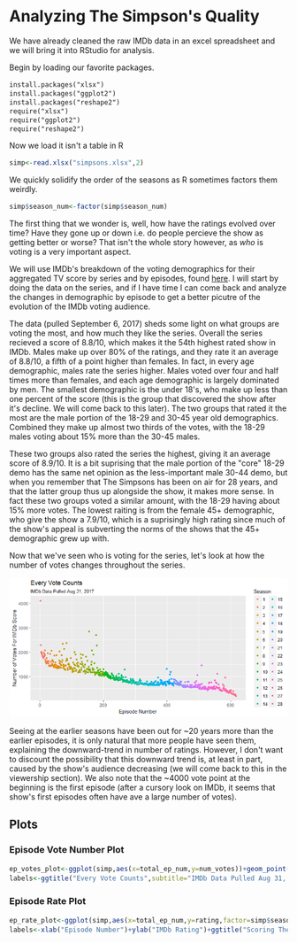 # Analyzing The Simpson's Quality

We have already cleaned the raw IMDb data in an excel spreadsheet and we will bring it into RStudio for analysis.

Begin by loading our favorite packages.

```{r}
install.packages("xlsx") 
install.packages("ggplot2")
install.packages("reshape2")
require("xlsx")
require("ggplot2")
require("reshape2")
```

Now we load it isn't a table in R

```R
simp<-read.xlsx("simpsons.xlsx",2)
```

We quickly solidify the order of the seasons as R sometimes factors them weirdly.
```R
simp$season_num<-factor(simp$season_num)
```


The first thing that we wonder is, well, how have the ratings evolved over time? Have they gone up or down i.e. do people percieve the show as getting better or worse? That isn't the whole story however, as *who* is voting is a very important aspect. 

We will use IMDb's breakdown of the voting demographics for their aggregated TV score by series and by episodes, found [here](http://www.imdb.com/title/tt0096697/ratings?ref_=tt_ov_rt_). I will start by doing the data on the series, and if I have time I can come back and analyze the changes in demographic by episode to get a better picutre of the evolution of the IMDb voting audience. 

The data (pulled September 6, 2017) sheds some light on what groups are voting the most, and how much they like the series. Overall the series recieved a score of 8.8/10, which makes it the 54th highest rated show in IMDb. Males make up over 80% of the ratings, and they rate it an average of 8.8/10, a fifth of a point higher than females. In fact, in every age demographic, males rate the series higher. Males voted over four and half times more than females, and each age demographic is largely dominated by men. The smallest demographic is the under 18's, who make up less than one percent of the score (this is the group that discovered the show after it's decline. We will come back to this later). The two groups that rated it the most are the male portion of the 18-29 and 30-45 year old demographics. Combined they make up almost two thirds of the votes, with the 18-29 males voting about 15% more than the 30-45 males.

These two groups also rated the series the highest, giving it an average score of 8.9/10. It is a bit suprising that the male portion of the "core" 18-29 demo has the same net opinion as the less-important male 30-44 demo, but when you remember that The Simpsons has been on air for 28 years, and that the latter group thus up alongside the show, it makes more sense. In fact these two groups voted a similar amount, with the 18-29 having about 15% more votes. The lowest raiting is from the female 45+ demographic, who give the show a 7.9/10, which is a suprisingly high rating since much of the show's appeal is subverting the norms of the shows that the 45+ demographic grew up with.

Now that we've seen who is voting for the series, let's look at how the number of votes changes throughout the series.

![ep_votes_plot](https://github.com/atomaszewicz/Simpsons/blob/master/RStudio/Plots/simp_votecount_sept6.png?raw=TRUE)

Seeing at the earlier seasons have been out for ~20 years more than the earlier episodes, it is only natural that more people have seen them, explaining the downward-trend in number of ratings. However, I don't want to discount the possibility that this downward trend is, at least in part, caused by the show's audience decreasing (we will come back to this in the viewership section). We also note that the ~4000 vote point at the beginning is the first episode (after a cursory look on IMDb, it seems that show's first episodes often have ave a large number of votes).








## Plots

### Episode Vote Number Plot

```R
ep_votes_plot<-ggplot(simp,aes(x=total_ep_num,y=num_votes))+geom_point(aes(col=simp$season_num))
labels<-ggtitle("Every Vote Counts",subtitle="IMDb Data Pulled Aug 31, 2017")+xlab("Episode Number")+ylab("Number of Votes For IMDb Score")+labs(col="Season")
```

### Episode Rate Plot
```R
ep_rate_plot<-ggplot(simp,aes(x=total_ep_num,y=rating,factor=simp$season_num))+geom_point(aes(col=season_num))+geom_smooth(method='lm',se=FALSE)
labels<-xlab("Episode Number")+ylab("IMDb Rating")+ggtitle("Scoring The Simpsons",subtitle="IMDb Data Pulled Aug 31, 2017")+labs(col="Season")
```
### 
